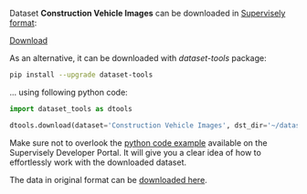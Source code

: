 Dataset **Construction Vehicle Images** can be downloaded in [Supervisely format](https://developer.supervisely.com/api-references/supervisely-annotation-json-format):

 [Download](https://assets.supervisely.com/supervisely-supervisely-assets-public/teams_storage/P/U/Ff/upryT1Neb6VW0eIN8Xoccz6z9mzXs7AhoQ9VVjarUS81UnXAv2sqzqZH5v9y4DD3Af6gSeMNk14McuXVyAnbeUC7QCPrcC7kT8M4pRdfV8RLDKYOgDeFOojX7mP4.tar)

As an alternative, it can be downloaded with *dataset-tools* package:
``` bash
pip install --upgrade dataset-tools
```

... using following python code:
``` python
import dataset_tools as dtools

dtools.download(dataset='Construction Vehicle Images', dst_dir='~/dataset-ninja/')
```
Make sure not to overlook the [python code example](https://developer.supervisely.com/getting-started/python-sdk-tutorials/iterate-over-a-local-project) available on the Supervisely Developer Portal. It will give you a clear idea of how to effortlessly work with the downloaded dataset.

The data in original format can be [downloaded here](https://www.kaggle.com/datasets/dataclusterlabs/construction-vehicle-images/download?datasetVersionNumber=2).
